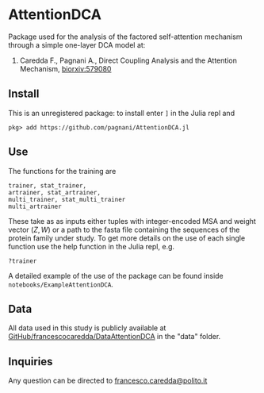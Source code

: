 # AttentionDCA

Package used for the analysis of the factored self-attention mechanism through a simple one-layer DCA model at: 

1. Caredda F., Pagnani A., Direct Coupling Analysis and the Attention Mechanism, [biorxiv:579080](https://www.biorxiv.org/content/10.1101/2024.02.06.579080v1)

## Install

This is an unregistered package: to install enter `]` in the Julia repl and

```
pkg> add https://github.com/pagnani/AttentionDCA.jl

```
## Use

The functions for the training are 
```
trainer, stat_trainer, 
artrainer, stat_artrainer, 
multi_trainer, stat_multi_trainer
multi_artrainer
```
These take as as inputs either tuples with integer-encoded MSA and weight vector $(Z,W)$ or a path to the fasta file containing the sequences of the protein family under study. To get more details on the use of each single function use the help function in the Julia repl, e.g.
```
?trainer
```

A detailed example of the use of the package can be found inside `notebooks/ExampleAttentionDCA`.

## Data

All data used in this study is publicly available at [GitHub/francescocaredda/DataAttentionDCA](https://github.com/francescocaredda/DataAttentionDCA) in the "data" folder.


## Inquiries 

Any question can be directed to francesco.caredda@polito.it